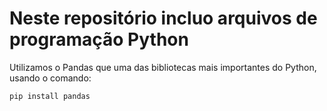 # Neste repositório incluo arquivos de programação Python

Utilizamos o Pandas que uma das bibliotecas mais importantes do Python, usando o comando:

```
pip install pandas
```
